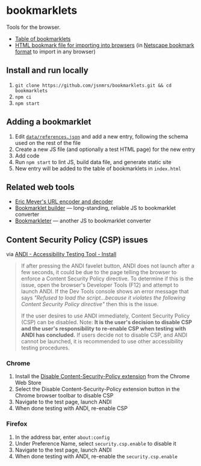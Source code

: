 # bookmarklets

Tools for the browser.

- [Table of bookmarklets](https://jsnmrs.github.io/bookmarklets)
- [HTML bookmark file for importing into browsers](https://jsnmrs.github.io/bookmarklets/data/bookmarklets.html) (in [Netscape bookmark format](https://web.archive.org/web/20230318225552/https://learn.microsoft.com/en-us/previous-versions/windows/internet-explorer/ie-developer/platform-apis/aa753582%28v%3Dvs.85%29) to import in any browser)

## Install and run locally

1. `git clone https://github.com/jsnmrs/bookmarklets.git && cd bookmarklets`
2. `npm ci`
3. `npm start`

## Adding a bookmarklet

1. Edit [`data/references.json`](/data/references.json) and add a new entry, following the schema used on the rest of the file
2. Create a new JS file (and optionally a test HTML page) for the new entry
3. Add code
4. Run `npm start` to lint JS, build data file, and generate static site
5. New entry will be added to the table of bookmarklets in `index.html`

## Related web tools

- [Eric Meyer's URL encoder and decoder](https://meyerweb.com/eric/tools/dencoder/)
- [Bookmarklet builder](https://subsimple.com/bookmarklets/jsbuilder.htm) — long-standing, reliable JS to bookmarklet converter
- [Bookmarkleter](https://chriszarate.github.io/bookmarkleter/) — another JS to bookmarklet converter

## Content Security Policy (CSP) issues

via [ANDI - Accessibility Testing Tool - Install](https://www.ssa.gov/accessibility/andi/help/install.html)

>If after pressing the ANDI favelet button, ANDI does not launch after a few seconds, it could be due to the page telling the browser to enforce a Content Security Policy directive. To determine if this is the issue, open the browser's Developer Tools (F12) and attempt to launch ANDI. If the Dev Tools console shows an error message that says *"Refused to load the script…because it violates the following Content Security Policy directive"* then this is the issue.  
>
>If the user desires to use ANDI immediately, Content Security Policy (CSP) can be disabled. Note: **It is the user's decision to disable CSP and the user's responsibility to re-enable CSP when testing with ANDI has concluded.** If users decide not to disable CSP, and ANDI cannot be launched, it is recommended to use other accessibility testing procedures.

### Chrome

1. Install the [Disable Content-Security-Policy extension](https://chrome.google.com/webstore/detail/disable-content-security/ieelmcmcagommplceebfedjlakkhpden) from the Chrome Web Store
2. Select the Disable Content-Security-Policy extension button in the Chrome browser toolbar to disable CSP
3. Navigate to the test page, launch ANDI
4. When done testing with ANDI, re-enable CSP

### Firefox

1. In the address bar, enter `about:config`
2. Under Preference Name, select `security.csp.enable` to disable it
3. Navigate to the test page, launch ANDI
4. When done testing with ANDI, re-enable the `security.csp.enable`

